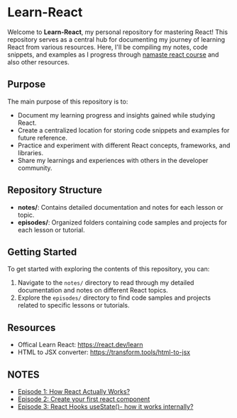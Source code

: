 # Learn-React

Welcome to **Learn-React**, my personal repository for mastering React! This repository serves as a central hub for documenting my journey of learning React from various resources. Here, I'll be compiling my notes, code snippets, and examples as I progress through [namaste react course](https://namastedev.com/learn/namaste-react) and also other resources.

## Purpose

The main purpose of this repository is to:

- Document my learning progress and insights gained while studying React.
- Create a centralized location for storing code snippets and examples for future reference.
- Practice and experiment with different React concepts, frameworks, and libraries.
- Share my learnings and experiences with others in the developer community.

## Repository Structure

- **notes/**: Contains detailed documentation and notes for each lesson or topic.
- **episodes/**: Organized folders containing code samples and projects for each lesson or tutorial.

## Getting Started

To get started with exploring the contents of this repository, you can:

1. Navigate to the `notes/` directory to read through my detailed documentation and notes on different React topics.
2. Explore the `episodes/` directory to find code samples and projects related to specific lessons or tutorials.

## Resources

- Offical Learn React: https://react.dev/learn
- HTML to JSX converter: https://transform.tools/html-to-jsx

## NOTES

- [Episode 1: How React Actually Works?](https://github.com/ShashidharNagaral/learn-react/blob/main/notes/episode-1.md)
- [Episode 2: Create your first react component](https://github.com/ShashidharNagaral/learn-react/blob/main/notes/episode-2.md)
- [Episode 3: React Hooks useState()- how it works internally?](https://github.com/ShashidharNagaral/learn-react/blob/main/notes/episode-3.md)
